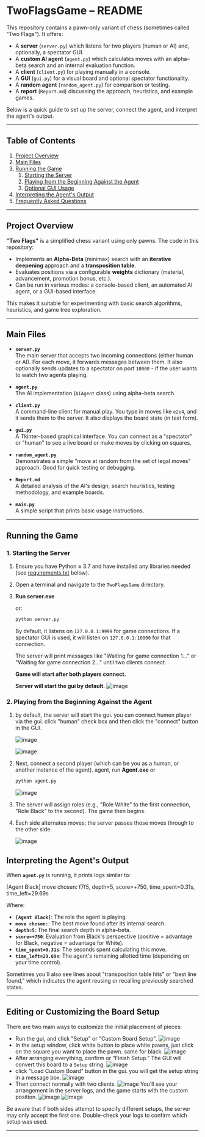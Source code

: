 # TwoFlagsGame – README

This repository contains a pawn-only variant of chess (sometimes called "Two Flags"). It offers:

- A **server** (`server.py`) which listens for two players (human or AI) and, optionally, a spectator GUI.
- A **custom AI agent** (`agent.py`) which calculates moves with an alpha–beta search and an internal evaluation function.
- A **client** (`client.py`) for playing manually in a console.
- A **GUI** (`gui.py`) for a visual board and optional spectator functionality.
- A **random agent** (`random_agent.py`) for comparison or testing.
- A **report** (`Report.md`) discussing the approach, heuristics, and example games.

Below is a quick guide to set up the server, connect the agent, and interpret the agent's output.

---

## Table of Contents

1. [Project Overview](#project-overview)
2. [Main Files](#main-files)
3. [Running the Game](#running-the-game)
   1. [Starting the Server](#starting-the-server)
   2. [Playing from the Beginning Against the Agent](#playing-from-the-beginning-against-the-agent)
   3. [Optional GUI Usage](#optional-gui-usage)
4. [Interpreting the Agent's Output](#interpreting-the-agents-output)
5. [Frequently Asked Questions](#frequently-asked-questions)

---

## Project Overview

**"Two Flags"** is a simplified chess variant using only pawns. The code in this repository:

- Implements an **Alpha-Beta** (minimax) search with an **iterative deepening** approach and a **transposition table**.
- Evaluates positions via a configurable **weights** dictionary (material, advancement, promotion bonus, etc.).
- Can be run in various modes: a console-based client, an automated AI agent, or a GUI-based interface.

This makes it suitable for experimenting with basic search algorithms, heuristics, and game tree exploration.

---

## Main Files

- **`server.py`**  
  The main server that accepts two incoming connections (either human or AI). For each move, it forwards messages between them. It also optionally sends updates to a spectator on port `10000` - if the user wants to watch two agents playing.

- **`agent.py`**  
  The AI implementation (`AIAgent` class) using alpha–beta search.

- **`client.py`**  
  A command-line client for manual play. You type in moves like `e2e4`, and it sends them to the server. It also displays the board state (in text form).

- **`gui.py`**  
  A Tkinter-based graphical interface. You can connect as a "spectator" or "human" to see a live board or make moves by clicking on squares.

- **`random_agent.py`**  
  Demonstrates a simple "move at random from the set of legal moves" approach. Good for quick testing or debugging.

- **`Report.md`**  
  A detailed analysis of the AI's design, search heuristics, testing methodology, and example boards.

- **`main.py`**  
  A simple script that prints basic usage instructions.

---

## Running the Game

### 1. Starting the Server

1. Ensure you have Python ≥ 3.7 and have installed any libraries needed (see [requirements.txt](#requirements.txt) below).
2. Open a terminal and navigate to the `TwoFlagsGame` directory.
3. **Run
   server.exe**

   or:

   ```bash
   python server.py
   ```

   By default, it listens on `127.0.0.1:9999` for game connections. If a spectator GUI is used, it will listen on `127.0.0.1:10000` for that connection.

   The server will print messages like "Waiting for game connection 1..." or "Waiting for game connection 2..." until two clients connect.

   **Game will start after both players connect.**

   **Server will start the gui by default.**
   ![image](Gui_Main.png)

### 2. Playing from the Beginning Against the Agent

1. by default, the server will start the gui. you can connect humen player via the gui. click "human" check box and then click the "connect" button in the GUI.

   ![image](Gui_human.png)

   ![image](Gui_Connection1.png)

2. Next, connect a second player (which can be you as a human, or another instance of the agent). agent, run **Agent.exe** or
   ```bash
   python agent.py
   ```
   ![image](Gui_Connection2.png)
3. The server will assign roles (e.g., "Role White" to the first connection, "Role Black" to the second). The game then begins.
4. Each side alternates moves; the server passes those moves through to the other side.

   ![image](Gui_StartGame.png)

## Interpreting the Agent's Output

When **`agent.py`** is running, it prints logs similar to:

[Agent Black] move chosen: f7f5, depth=5, score=+750, time_spent=0.31s, time_left=29.69s

Where:

- **`[Agent Black]`**: The role the agent is playing.
- **`move chosen:`**: The best move found after its internal search.
- **`depth=5`**: The final search depth in alpha–beta.
- **`score=+750`**: Evaluation from Black's perspective (positive = advantage for Black, negative = advantage for White).
- **`time_spent=0.31s`**: The seconds spent calculating this move.
- **`time_left=29.69s`**: The agent's remaining allotted time (depending on your time control).

Sometimes you'll also see lines about "transposition table hits" or "best line found," which indicates the agent reusing or recalling previously searched states.

---

## Editing or Customizing the Board Setup

There are two main ways to customize the initial placement of pieces:

- Run the gui, and click "Setup" or "Custom Board Setup".
  ![image](Gui_Main.png)
- In the setup window, click white button to place white pawns, just click on the square you want to place the pawn. same for black.
  ![image](Setup_Board.png)
- After arranging everything, confirm or “Finish Setup.” The GUI will convert this board to a `Setup` string.
  ![image](Setup_Pawns.png)
- click "Load Custom Board" button in the gui. you will get the setup string in a message box.
  ![image](Setup_Load_Message.png)
- Then connect normally with two clients.
  ![image](Setup_Game_Start.png)
  You’ll see your arrangement in the server logs, and the game starts with the custom position.
  ![image](Setup_Load_Console.png)
  ![image](Setup_Game_Console.png)

Be aware that if both sides attempt to specify different setups, the server may only accept the first one. Double-check your logs to confirm which setup was used.

---
